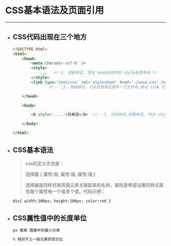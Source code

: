 CSS基本语法及页面引用
===

---

* ## CSS代码出现在三个地方

    ```html
    <!DOCTYPE html>
    <html>
        <head>
            <meta charset='utf-8' />  
            <style>
                ...   /* 2. 内嵌样式. 写在 head标签中的 style标签中间 */
            </style>
            <link type='text/css' rel='stylesheet' href='./xxoo.css' />
                    <!--  3. 外链样式. CSS代码写在另外一个文件中,用过 link 引入过来 -->

        </head>

        <body>

            <b style='....'>兄弟连</b>  <!-- 1. 行内样式,内联样式, 作为 style属性值   -->

        </body>

    </html>
    ```

* ## CSS基本语法

    > css的定义方法是：
    > 
    > 选择器 { 属性:值; 属性:值; 属性:值;}
    > 
    > 选择器是将样式和页面元素关联起来的名称，属性是希望设置的样式属性每个属性有一个或多个值。代码示例：

    ```html
    div{ width:100px; height:100px; color:red }
    ```

* ## CSS属性值中的长度单位

    ```html
    px 像素 图像中的最小元素

    % 相对于上一级元素的百分比
    ```